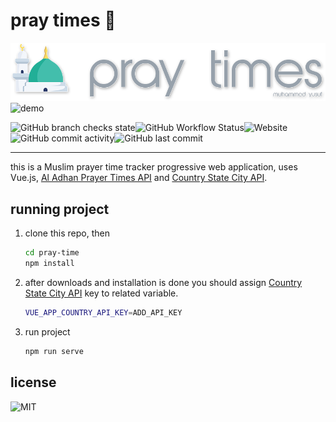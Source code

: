 # pray times 🕌

![banner](repo/pray-times-banner.png)
![demo](https://mysf-sspipe.s3.eu-central-1.amazonaws.com/pray-time-banner.png)

![GitHub branch checks state](https://img.shields.io/github/checks-status/myusf01/pray-time/main?label=deployment&logo=vue.js&style=flat-square)![GitHub Workflow Status](https://img.shields.io/github/workflow/status/myusf01/pray-time/Generate%20Mockup%20Screenshot%20Mobile?label=screenshots&style=flat-square)![Website](https://img.shields.io/website?down_message=down&style=flat-square&up_message=works&url=https%3A%2F%2Fpray-times.vercel.app%2F)
![GitHub commit activity](https://img.shields.io/github/commit-activity/m/myusf01/pray-time?style=flat-square)![GitHub last commit](https://img.shields.io/github/last-commit/myusf01/pray-time?color=007ec6&style=flat-square)

---

this is a Muslim prayer time tracker progressive web application, uses Vue.js, [Al Adhan Prayer Times API](https://aladhan.com/prayer-times-api) and [Country State City API](https://countrystatecity.in/).

## running project

1. clone this repo, then

    ```bash
    cd pray-time
    npm install
    ```

2. after downloads and installation is done you should assign [Country State City API](https://countrystatecity.in/) key to related variable.

    ```bash
    VUE_APP_COUNTRY_API_KEY=ADD_API_KEY
    ```

3. run project

   ```bash
   npm run serve
   ```

## license

![MIT](https://img.shields.io/github/license/myusf01/pray-time?style=flat-square)
